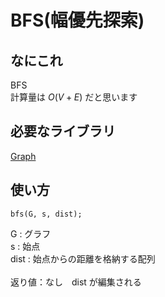 # BFS(幅優先探索)

## なにこれ
BFS<br>
計算量は $O(V + E)$ だと思います

## 必要なライブラリ
[Graph](https://github.com/Oxojo/Oxojo-Library/Graph/Graph.cpp)

## 使い方
```
bfs(G, s, dist);
```
G : グラフ<br>
s : 始点<br>
dist : 始点からの距離を格納する配列<br>
<br>
返り値：なし　dist が編集される
